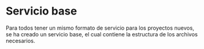 # Servicio base
Para todos tener un mismo formato de servicio para los proyectos nuevos, se ha creado un servicio base, el cual contiene la estructura de los archivos necesarios.

